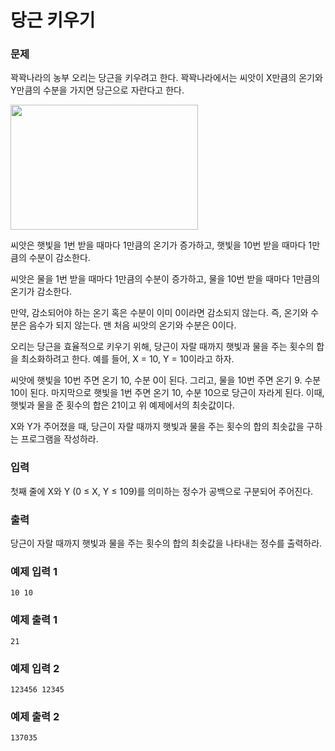 # 당근 키우기
### 문제
꽉꽉나라의 농부 오리는 당근을 키우려고 한다. 꽉꽉나라에서는 씨앗이 X만큼의 온기와 Y만큼의 수분을 가지면 당근으로 자란다고 한다.

<img src="https://upload.acmicpc.net/631c490a-f8a2-4c00-968f-b01772f280b6/-/preview/"  width="300" height="200"/>

씨앗은 햇빛을 1번 받을 때마다 1만큼의 온기가 증가하고, 햇빛을 10번 받을 때마다 1만큼의 수분이 감소한다.

씨앗은 물을 1번 받을 때마다 1만큼의 수분이 증가하고, 물을 10번 받을 때마다 1만큼의 온기가 감소한다.

만약, 감소되어야 하는 온기 혹은 수분이 이미 0이라면 감소되지 않는다. 즉, 온기와 수분은 음수가 되지 않는다. 맨 처음 씨앗의 온기와 수분은 0이다.

오리는 당근을 효율적으로 키우기 위해, 당근이 자랄 때까지 햇빛과 물을 주는 횟수의 합을 최소화하려고 한다. 예를 들어, X = 10, Y = 10이라고 하자.

씨앗에 햇빛을 10번 주면 온기 10, 수분 0이 된다. 그리고, 물을 10번 주면 온기 9. 수분 10이 된다. 마지막으로 햇빛을 1번 주면 온기 10, 수분 10으로 당근이 자라게 된다. 이때, 햇빛과 물을 준 횟수의 합은 21이고 위 예제에서의 최솟값이다.

X와 Y가 주어졌을 때, 당근이 자랄 때까지 햇빛과 물을 주는 횟수의 합의 최솟값을 구하는 프로그램을 작성하라.

### 입력

첫째 줄에 X와 Y (0 ≤ X, Y ≤ 109)를 의미하는 정수가 공백으로 구분되어 주어진다.

### 출력

당근이 자랄 때까지 햇빛과 물을 주는 횟수의 합의 최솟값을 나타내는 정수를 출력하라.

### 예제 입력 1 

~~~
10 10
~~~

### 예제 출력 1 

~~~
21
~~~

### 예제 입력 2 

~~~
123456 12345
~~~

### 예제 출력 2 

~~~
137035
~~~